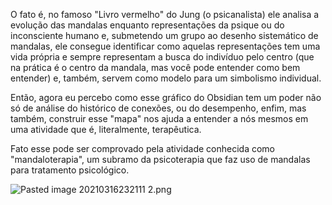 O fato é, no famoso "Livro vermelho" do Jung (o psicanalista) ele analisa a evolução das mandalas enquanto representações da psique ou do inconsciente humano e, submetendo um grupo ao desenho sistemático de mandalas, ele consegue identificar como aquelas representações tem uma vida própria e sempre representam a busca do indivíduo pelo centro (que na prática é o centro da mandala, mas você pode entender como bem entender) e, também, servem como modelo para um simbolismo individual. 

Então, agora eu percebo como esse gráfico do Obsidian tem um poder não só de análise do histórico de conexões, ou do desempenho, enfim, mas também, construir esse "mapa" nos ajuda a entender a nós mesmos em uma atividade que é, literalmente, terapêutica.

Fato esse pode ser comprovado pela atividade conhecida como "mandaloterapia", um subramo da psicoterapia que faz uso de mandalas para tratamento psicológico.

![Pasted image 20210316232111 2.png](Pasted%20image%2020210316232111%202.png)